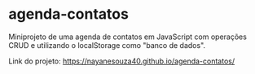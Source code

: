 # agenda-contatos
Miniprojeto de uma agenda de contatos em JavaScript com operações CRUD e utilizando o localStorage como "banco de dados".

Link do projeto: https://nayanesouza40.github.io/agenda-contatos/
